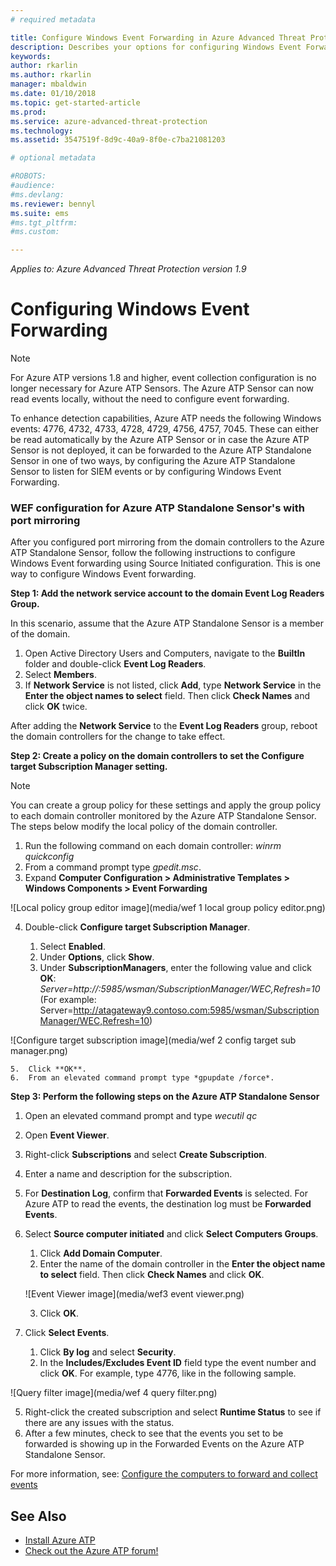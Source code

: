 ```yaml
---
# required metadata

title: Configure Windows Event Forwarding in Azure Advanced Threat Protection | Microsoft Docs
description: Describes your options for configuring Windows Event Forwarding with Azure ATP
keywords:
author: rkarlin
ms.author: rkarlin
manager: mbaldwin
ms.date: 01/10/2018
ms.topic: get-started-article
ms.prod:
ms.service: azure-advanced-threat-protection
ms.technology:
ms.assetid: 3547519f-8d9c-40a9-8f0e-c7ba21081203

# optional metadata

#ROBOTS:
#audience:
#ms.devlang:
ms.reviewer: bennyl
ms.suite: ems
#ms.tgt_pltfrm:
#ms.custom:

---
```


*Applies to: Azure Advanced Threat Protection version 1.9*



# Configuring Windows Event Forwarding

> [!NOTE]
> For Azure ATP versions 1.8 and higher, event collection configuration is no longer necessary for Azure ATP Sensors. The Azure ATP Sensor can now read events locally, without the need to configure event forwarding.


To enhance detection capabilities, Azure ATP needs the following Windows events: 4776, 4732, 4733, 4728, 4729, 4756, 4757, 7045. These can either be read automatically by the Azure ATP Sensor or in case the Azure ATP Sensor is not deployed, it can be forwarded to the Azure ATP Standalone Sensor in one of two ways, by configuring the Azure ATP Standalone Sensor to listen for SIEM events or by configuring Windows Event Forwarding.



### WEF configuration for Azure ATP Standalone Sensor's with port mirroring

After you configured port mirroring from the domain controllers to the Azure ATP Standalone Sensor, follow the following instructions to configure Windows Event forwarding using Source Initiated configuration. This is one way to configure Windows Event forwarding. 

**Step 1: Add the network service account to the domain Event Log Readers Group.** 

In this scenario, assume that the Azure ATP Standalone Sensor is a member of the domain.

1.	Open Active Directory Users and Computers, navigate to the **BuiltIn** folder and double-click **Event Log Readers**. 
2.	Select **Members**.
4.	If **Network Service** is not listed, click **Add**, type **Network Service** in the **Enter the object names to select** field. Then click **Check Names** and click **OK** twice. 

After adding the **Network Service** to the **Event Log Readers** group, reboot the domain controllers for the change to take effect.

**Step 2: Create a policy on the domain controllers to set the Configure target Subscription Manager setting.** 
> [!Note] 
> You can create a group policy for these settings and apply the group policy to each domain controller monitored by the Azure ATP Standalone Sensor. The steps below modify the local policy of the domain controller. 	

1.	Run the following command on each domain controller: *winrm quickconfig*
2.  From a command prompt type *gpedit.msc*.
3.	Expand **Computer Configuration > Administrative Templates > Windows Components > Event Forwarding**

 ![Local policy group editor image](media/wef 1 local group policy editor.png)

4.	Double-click **Configure target Subscription Manager**.
   
    1.	Select **Enabled**.
    2.	Under **Options**, click **Show**.
    3.	Under **SubscriptionManagers**, enter the following value and click **OK**:	*Server=http://<fqdnATAGateway>:5985/wsman/SubscriptionManager/WEC,Refresh=10* (For example: Server=http://atagateway9.contoso.com:5985/wsman/SubscriptionManager/WEC,Refresh=10)
 
   ![Configure target subscription image](media/wef 2 config target sub manager.png)
   
    5.	Click **OK**.
    6.	From an elevated command prompt type *gpupdate /force*. 

**Step 3: Perform the following steps on the Azure ATP Standalone Sensor** 

1.	Open an elevated command prompt and type *wecutil qc*
2.	Open **Event Viewer**. 
3.	Right-click **Subscriptions** and select **Create Subscription**. 

   1.	Enter a name and description for the subscription. 
   2.	For **Destination Log**, confirm that **Forwarded Events** is selected. For Azure ATP to read the events, the destination log must be **Forwarded Events**. 
   3.	Select **Source computer initiated** and click **Select Computers Groups**.
        1.	Click **Add Domain Computer**.
        2.	Enter the name of the domain controller in the **Enter the object name to select** field. Then click **Check Names** and click **OK**. 
       
        ![Event Viewer image](media/wef3 event viewer.png)
   
        
        3.	Click **OK**.
   4.	Click **Select Events**.

        1. Click **By log** and select **Security**.
        2. In the **Includes/Excludes Event ID** field type the event number and click **OK**. For example, type 4776, like in the following sample.

 ![Query filter image](media/wef 4 query filter.png)

   5.	Right-click the created subscription and select **Runtime Status** to see if there are any issues with the status. 
   6.	After a few minutes, check to see that the events you set to be forwarded is showing up in the Forwarded Events on the Azure ATP Standalone Sensor.


For more information, see: [Configure the computers to forward and collect events](https://technet.microsoft.com/library/cc748890)

## See Also
- [Install Azure ATP](install-ata-step1.md)
- [Check out the Azure ATP forum!](https://social.technet.microsoft.com/Forums/security/home?forum=mata)
